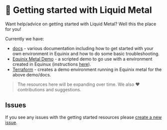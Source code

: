 # :runner: Getting started with Liquid Metal

Want help/advice on getting started with Liquid Metal? Well this the place for you!

Currently we have:

* [docs](docs/intro.md) - various documentation including how to get started with your own environment in Equinix and how to do some basic troubleshooting.
* [Equinix Metal Demo](demos/static-equinix/) - a scripted demo to go use with a environment created in Equinux (instructions [here](docs/intro.md#terraform-an-environment-on-equinix)).
* [Terraform](terraform/) - creates a demo environment running in Equinix metal for the above demo/docs.

> The resources here will be expanding over time. We also :heart: contributions and suggestions.

## Issues

If you see any issues with the getting started resources please [create a new issue](https://github.com/weaveworks-liquidmetal/getting-started/issues/new/choose).
